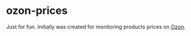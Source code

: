 # ozon-prices
Just for fun. Initially was created for monitoring products prices on [Ozon](https://www.ozon.ru/). 


